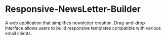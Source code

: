 # Responsive-NewsLetter-Builder
A web application that simplifies newsletter creation. Drag-and-drop interface allows users to build responsive templates compatible with various email clients.
